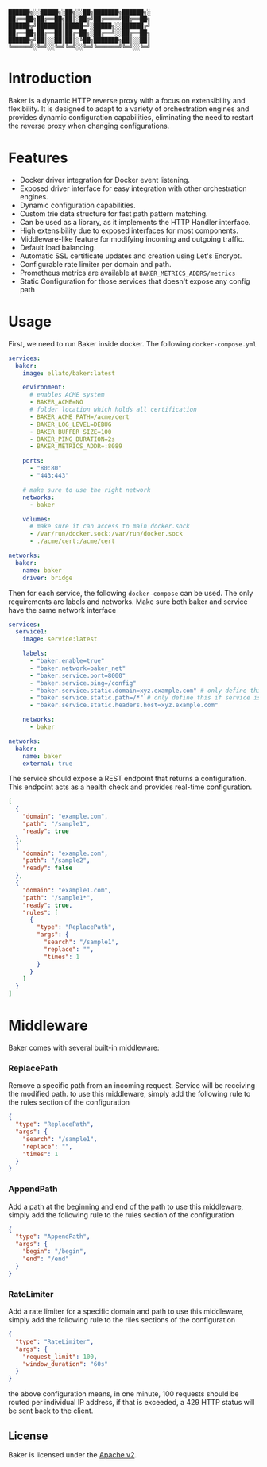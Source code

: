 ```
██████╗░░█████╗░██╗░░██╗███████╗██████╗░
██╔══██╗██╔══██╗██║░██╔╝██╔════╝██╔══██╗
██████╦╝███████║█████═╝░█████╗░░██████╔╝
██╔══██╗██╔══██║██╔═██╗░██╔══╝░░██╔══██╗
██████╦╝██║░░██║██║░╚██╗███████╗██║░░██║
╚═════╝░╚═╝░░╚═╝╚═╝░░╚═╝╚══════╝╚═╝░░╚═╝
```

# Introduction

Baker is a dynamic HTTP reverse proxy with a focus on extensibility and flexibility. It is designed to adapt to a variety of orchestration engines and provides dynamic configuration capabilities, eliminating the need to restart the reverse proxy when changing configurations.

# Features

- Docker driver integration for Docker event listening.
- Exposed driver interface for easy integration with other orchestration engines.
- Dynamic configuration capabilities.
- Custom trie data structure for fast path pattern matching.
- Can be used as a library, as it implements the HTTP Handler interface.
- High extensibility due to exposed interfaces for most components.
- Middleware-like feature for modifying incoming and outgoing traffic.
- Default load balancing.
- Automatic SSL certificate updates and creation using Let's Encrypt.
- Configurable rate limiter per domain and path.
- Prometheus metrics are available at `BAKER_METRICS_ADDRS/metrics`
- Static Configuration for those services that doesn't expose any config path

# Usage

First, we need to run Baker inside docker. The following `docker-compose.yml`

```yml
services:
  baker:
    image: ellato/baker:latest

    environment:
      # enables ACME system
      - BAKER_ACME=NO
      # folder location which holds all certification
      - BAKER_ACME_PATH=/acme/cert
      - BAKER_LOG_LEVEL=DEBUG
      - BAKER_BUFFER_SIZE=100
      - BAKER_PING_DURATION=2s
      - BAKER_METRICS_ADDR=:8089

    ports:
      - "80:80"
      - "443:443"

    # make sure to use the right network
    networks:
      - baker

    volumes:
      # make sure it can access to main docker.sock
      - /var/run/docker.sock:/var/run/docker.sock
      - ./acme/cert:/acme/cert

networks:
  baker:
    name: baker
    driver: bridge
```

Then for each service, the following `docker-compose` can be used. The only requirements are labels and networks. Make sure both baker and service have the same network interface

```yml
services:
  service1:
    image: service:latest

    labels:
      - "baker.enable=true"
      - "baker.network=baker_net"
      - "baker.service.port=8000"
      - "baker.service.ping=/config"
      - "baker.service.static.domain=xyz.example.com" # only define this if service is not dyanmic
      - "baker.service.static.path=/*" # only define this if service is not dyanmic
      - "baker.service.static.headers.host=xyz.example.com"

    networks:
      - baker

networks:
  baker:
    name: baker
    external: true
```

The service should expose a REST endpoint that returns a configuration. This endpoint acts as a health check and provides real-time configuration.

```json
[
  {
    "domain": "example.com",
    "path": "/sample1",
    "ready": true
  },
  {
    "domain": "example.com",
    "path": "/sample2",
    "ready": false
  },
  {
    "domain": "example1.com",
    "path": "/sample1*",
    "ready": true,
    "rules": [
      {
        "type": "ReplacePath",
        "args": {
          "search": "/sample1",
          "replace": "",
          "times": 1
        }
      }
    ]
  }
]
```

# Middleware

Baker comes with several built-in middleware:

### ReplacePath

Remove a specific path from an incoming request. Service will be receiving the modified path.
to use this middleware, simply add the following rule to the rules section of the configuration

```json
{
  "type": "ReplacePath",
  "args": {
    "search": "/sample1",
    "replace": "",
    "times": 1
  }
}
```

### AppendPath

Add a path at the beginning and end of the path
to use this middleware, simply add the following rule to the rules section of the configuration

```json
{
  "type": "AppendPath",
  "args": {
    "begin": "/begin",
    "end": "/end"
  }
}
```

### RateLimiter

Add a rate limiter for a specific domain and path
to use this middleware, simply add the following rule to the riles sections of the configuration

```json
{
  "type": "RateLimiter",
  "args": {
    "request_limit": 100,
    "window_duration": "60s"
  }
}
```

the above configuration means, in one minute, 100 requests should be routed per individual IP address, if that is exceeded, a 429 HTTP status will be sent back to the client.

## License

Baker is licensed under the [Apache v2](LICENSE.md).

